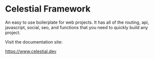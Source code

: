 # Celestial Framework
An easy to use boilerplate for web projects. It has all of the routing, api, javascript, social, seo, and functions that you need to quickly build any project.

Visit the documentation site:

https://www.celestial.dev